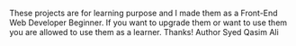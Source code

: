 These projects are for learning purpose and I made them as a Front-End Web Developer Beginner. If you want to upgrade them or want to use them you are allowed to use them as a learner. Thanks! 
Author Syed Qasim Ali